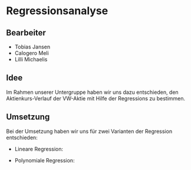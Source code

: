 # Regressionsanalyse

## Bearbeiter

- Tobias Jansen
- Calogero Meli
- Lilli Michaelis

## Idee

Im Rahmen unserer Untergruppe haben wir uns dazu entschieden, den Aktienkurs-Verlauf der VW-Aktie mit Hilfe der Regressions zu bestimmen. 

## Umsetzung

Bei der Umsetzung haben wir uns für zwei Varianten der Regression entschieden:

- Lineare Regression:

- Polynomiale Regression:
